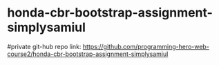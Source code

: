 # honda-cbr-bootstrap-assignment-simplysamiul


#private git-hub repo link: https://github.com/programming-hero-web-course2/honda-cbr-bootstrap-assignment-simplysamiul
